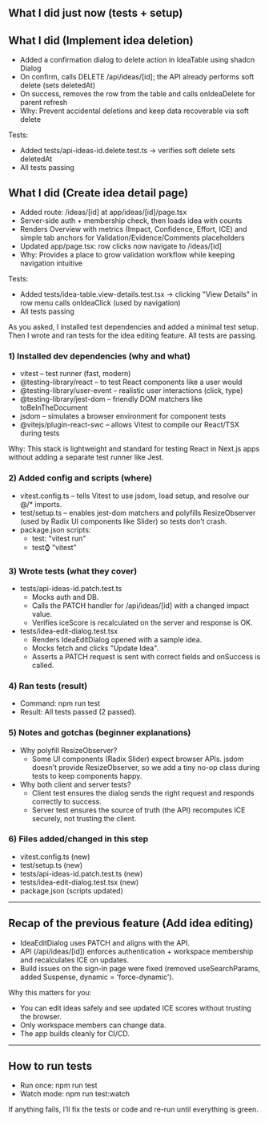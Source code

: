 ## What I did just now (tests + setup)
## What I did (Implement idea deletion)

- Added a confirmation dialog to delete action in IdeaTable using shadcn Dialog
- On confirm, calls DELETE /api/ideas/[id]; the API already performs soft delete (sets deletedAt)
- On success, removes the row from the table and calls onIdeaDelete for parent refresh
- Why: Prevent accidental deletions and keep data recoverable via soft delete

Tests:
- Added tests/api-ideas-id.delete.test.ts → verifies soft delete sets deletedAt
- All tests passing

## What I did (Create idea detail page)

- Added route: /ideas/[id] at app/ideas/[id]/page.tsx
- Server-side auth + membership check, then loads idea with counts
- Renders Overview with metrics (Impact, Confidence, Effort, ICE) and simple tab anchors for Validation/Evidence/Comments placeholders
- Updated app/page.tsx: row clicks now navigate to /ideas/[id]
- Why: Provides a place to grow validation workflow while keeping navigation intuitive

Tests:
- Added tests/idea-table.view-details.test.tsx → clicking "View Details" in row menu calls onIdeaClick (used by navigation)
- All tests passing



As you asked, I installed test dependencies and added a minimal test setup. Then I wrote and ran tests for the idea editing feature. All tests are passing.

### 1) Installed dev dependencies (why and what)
- vitest – test runner (fast, modern)
- @testing-library/react – to test React components like a user would
- @testing-library/user-event – realistic user interactions (click, type)
- @testing-library/jest-dom – friendly DOM matchers like toBeInTheDocument
- jsdom – simulates a browser environment for component tests
- @vitejs/plugin-react-swc – allows Vitest to compile our React/TSX during tests

Why: This stack is lightweight and standard for testing React in Next.js apps without adding a separate test runner like Jest.

### 2) Added config and scripts (where)
- vitest.config.ts – tells Vitest to use jsdom, load setup, and resolve our @/* imports.
- test/setup.ts – enables jest-dom matchers and polyfills ResizeObserver (used by Radix UI components like Slider) so tests don’t crash.
- package.json scripts:
  - test: "vitest run"
  - test:watch: "vitest"

### 3) Wrote tests (what they cover)
- tests/api-ideas-id.patch.test.ts
  - Mocks auth and DB.
  - Calls the PATCH handler for /api/ideas/[id] with a changed impact value.
  - Verifies iceScore is recalculated on the server and response is OK.
- tests/idea-edit-dialog.test.tsx
  - Renders IdeaEditDialog opened with a sample idea.
  - Mocks fetch and clicks "Update Idea".
  - Asserts a PATCH request is sent with correct fields and onSuccess is called.

### 4) Ran tests (result)
- Command: npm run test
- Result: All tests passed (2 passed).

### 5) Notes and gotchas (beginner explanations)
- Why polyfill ResizeObserver?
  - Some UI components (Radix Slider) expect browser APIs. jsdom doesn’t provide ResizeObserver, so we add a tiny no-op class during tests to keep components happy.
- Why both client and server tests?
  - Client test ensures the dialog sends the right request and responds correctly to success.
  - Server test ensures the source of truth (the API) recomputes ICE securely, not trusting the client.

### 6) Files added/changed in this step
- vitest.config.ts (new)
- test/setup.ts (new)
- tests/api-ideas-id.patch.test.ts (new)
- tests/idea-edit-dialog.test.tsx (new)
- package.json (scripts updated)

---

## Recap of the previous feature (Add idea editing)

- IdeaEditDialog uses PATCH and aligns with the API.
- API (/api/ideas/[id]) enforces authentication + workspace membership and recalculates ICE on updates.
- Build issues on the sign-in page were fixed (removed useSearchParams, added Suspense, dynamic = 'force-dynamic').

Why this matters for you:
- You can edit ideas safely and see updated ICE scores without trusting the browser.
- Only workspace members can change data.
- The app builds cleanly for CI/CD.

---

## How to run tests
- Run once: npm run test
- Watch mode: npm run test:watch

If anything fails, I’ll fix the tests or code and re-run until everything is green.

